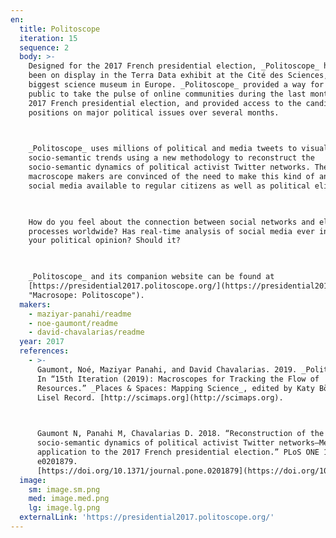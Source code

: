```yaml
---
en:
  title: Politoscope
  iteration: 15
  sequence: 2
  body: >-
    Designed for the 2017 French presidential election, _Politoscope_ has since
    been on display in the Terra Data exhibit at the Cité des Sciences, the
    biggest science museum in Europe. _Politoscope_ provided a way for the
    public to take the pulse of online communities during the last month of the
    2017 French presidential election, and provided access to the candidates’
    positions on major political issues over several months.

      

    _Politoscope_ uses millions of political and media tweets to visualize
    socio-semantic trends using a new methodology to reconstruct the
    socio-semantic dynamics of political activist Twitter networks. The
    macroscope makers are convinced of the need to make this kind of analysis of
    social media available to regular citizens as well as political elites.

      

    How do you feel about the connection between social networks and electoral
    processes worldwide? Has real-time analysis of social media ever influenced
    your political opinion? Should it?

      

    _Politoscope_ and its companion website can be found at
    [https://presidential2017.politoscope.org/](https://presidential2017.politoscope.org/
    "Macrosope: Politoscope").
  makers:
    - maziyar-panahi/readme
    - noe-gaumont/readme
    - david-chavalarias/readme
  year: 2017
  references:
    - >-
      Gaumont, Noé, Maziyar Panahi, and David Chavalarias. 2019. _Politoscope_.
      In “15th Iteration (2019): Macroscopes for Tracking the Flow of
      Resources.” _Places & Spaces: Mapping Science_, edited by Katy Börner and
      Lisel Record. [http://scimaps.org](http://scimaps.org).

        

      Gaumont N, Panahi M, Chavalarias D. 2018. “Reconstruction of the
      socio-semantic dynamics of political activist Twitter networks—Method and
      application to the 2017 French presidential election.” PLoS ONE 13(9):
      e0201879.
      [https://doi.org/10.1371/journal.pone.0201879](https://doi.org/10.1371/journal.pone.0201879).
  image:
    sm: image.sm.png
    med: image.med.png
    lg: image.lg.png
  externalLink: 'https://presidential2017.politoscope.org/'
---
```

